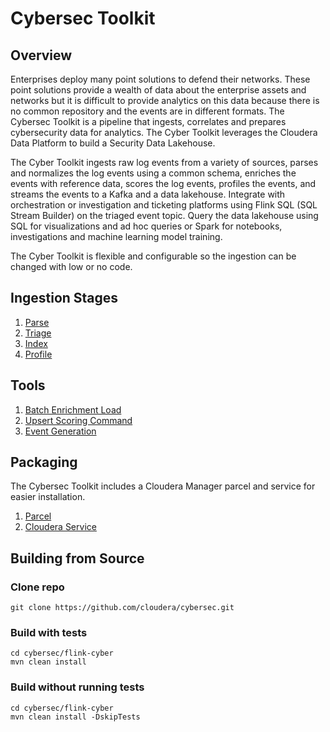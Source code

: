 # Cybersec Toolkit

## Overview
Enterprises deploy many point solutions to defend their networks.  These point solutions provide a wealth of data about the enterprise assets and networks but it is difficult to provide analytics on this data because there is no common repository and the events are in different formats.  The Cybersec Toolkit is a pipeline that ingests, correlates and prepares cybersecurity data for analytics.  The Cyber Toolkit leverages the Cloudera Data Platform to build a Security Data Lakehouse.

The Cyber Toolkit ingests raw log events from a variety of sources, parses and normalizes the log events using a common schema, enriches the events with reference data, scores the log events, profiles the events, and streams the events to a Kafka and a data lakehouse.   Integrate with orchestration or investigation and ticketing platforms using Flink SQL (SQL Stream Builder) on the triaged event topic.  Query the data lakehouse using SQL for visualizations and ad hoc queries or Spark for notebooks, investigations and machine learning model training.

The Cyber Toolkit is flexible and configurable so the ingestion can be changed with low or no code.
 
## Ingestion Stages
1. [Parse](flink-cyber/parser-chains-flink/README.md)
2. [Triage](flink-cyber/flink-enrichment/flink-enrichment-combined/README.md)
3. [Index](flink-cyber/flink-indexing/flink-indexing-hive/README.md)
4. [Profile](flink-cyber/flink-profiler-java/README.md)

## Tools
1. [Batch Enrichment Load](flink-cyber/flink-enrichment/flink-enrichment-load/README.md)
2. [Upsert Scoring Command](flink-cyber/flink-commands/scoring-commands/README.md)
3. [Event Generation](flink-cyber/caracal-generator/README.md)

## Packaging
The Cybersec Toolkit includes a Cloudera Manager parcel and service for easier installation. 
1. [Parcel](flink-cyber/cyber-parcel)
2. [Cloudera Service](flink-cyber/cyber-csd)

## Building from Source
### Clone repo
```
git clone https://github.com/cloudera/cybersec.git
```

### Build with tests

```
cd cybersec/flink-cyber
mvn clean install
```

### Build without running tests
```
cd cybersec/flink-cyber
mvn clean install -DskipTests
```

